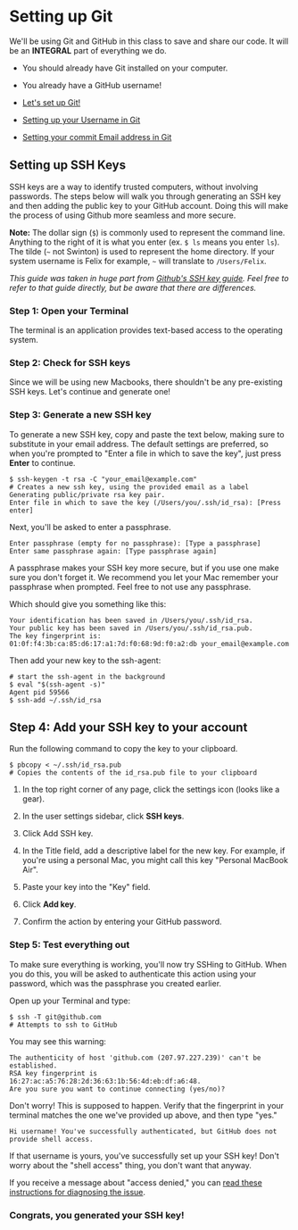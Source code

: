 # Setting up Git

We'll be using Git and GitHub in this class to save and share our code. It will be an **INTEGRAL** part of everything we do.

* You should already have Git installed on your computer.
* You already have a GitHub username!

* [Let's set up Git!](https://help.github.com/articles/set-up-git/)

* [Setting up your Username in Git](https://help.github.com/articles/setting-your-username-in-git/)

* [Setting your commit Email address in Git](https://help.github.com/articles/setting-your-commit-email-address-in-git/)

## Setting up SSH Keys

SSH keys are a way to identify trusted computers, without involving passwords. The steps below will walk you through generating an SSH key and then adding the public key to your GitHub account. Doing this will make the process of using Github more seamless and more secure.

__Note:__ The dollar sign (`$`) is commonly used to represent the command line. Anything to the right of it is what you enter (ex. `$ ls` means you enter `ls`). The tilde (`~` not Swinton) is used to represent the home directory. If your system username is Felix for example, `~` will translate to `/Users/Felix`.

_This guide was taken in huge part from [Github's SSH key guide](https://help.github.com/articles/generating-ssh-keys/). Feel free to refer to that guide directly, but be aware that there are differences._

### Step 1: Open your Terminal

The terminal is an application provides text-based access to the operating system.


### Step 2: Check for SSH keys

Since we will be using new Macbooks, there shouldn't be any pre-existing SSH keys. Let's continue and generate one!

### Step 3: Generate a new SSH key

To generate a new SSH key, copy and paste the text below, making sure to substitute in your email address. The default settings are preferred, so when you're prompted to "Enter a file in which to save the key", just press __Enter__ to continue.

```
$ ssh-keygen -t rsa -C "your_email@example.com"
# Creates a new ssh key, using the provided email as a label
Generating public/private rsa key pair.
Enter file in which to save the key (/Users/you/.ssh/id_rsa): [Press enter]
```

Next, you'll be asked to enter a passphrase.

```
Enter passphrase (empty for no passphrase): [Type a passphrase]
Enter same passphrase again: [Type passphrase again]
```

A passphrase makes your SSH key more secure, but if you use one make sure you don't forget it. We recommend you let your Mac remember your passphrase when prompted. Feel free to not use any passphrase.

Which should give you something like this:

```
Your identification has been saved in /Users/you/.ssh/id_rsa.
Your public key has been saved in /Users/you/.ssh/id_rsa.pub.
The key fingerprint is:
01:0f:f4:3b:ca:85:d6:17:a1:7d:f0:68:9d:f0:a2:db your_email@example.com
```

Then add your new key to the ssh-agent:

```
# start the ssh-agent in the background
$ eval "$(ssh-agent -s)"
Agent pid 59566
$ ssh-add ~/.ssh/id_rsa
```

## Step 4: Add your SSH key to your account

Run the following command to copy the key to your clipboard.

```
$ pbcopy < ~/.ssh/id_rsa.pub
# Copies the contents of the id_rsa.pub file to your clipboard
```

1. In the top right corner of any page, click the settings icon (looks like a gear).

2. In the user settings sidebar, click __SSH keys__.

3. Click Add SSH key.

4. In the Title field, add a descriptive label for the new key. For example, if you're using a personal Mac, you might call this key "Personal MacBook Air".

5. Paste your key into the "Key" field.

6. Click __Add key__.

7. Confirm the action by entering your GitHub password.

### Step 5: Test everything out

To make sure everything is working, you'll now try SSHing to GitHub. When you do this, you will be asked to authenticate this action using your password, which was the passphrase you created earlier.

Open up your Terminal and type:

```
$ ssh -T git@github.com
# Attempts to ssh to GitHub
```

You may see this warning:

```
The authenticity of host 'github.com (207.97.227.239)' can't be established.
RSA key fingerprint is 16:27:ac:a5:76:28:2d:36:63:1b:56:4d:eb:df:a6:48.
Are you sure you want to continue connecting (yes/no)?
```

Don't worry! This is supposed to happen. Verify that the fingerprint in your terminal matches the one we've provided up above, and then type "yes."

```
Hi username! You've successfully authenticated, but GitHub does not provide shell access.
```

If that username is yours, you've successfully set up your SSH key! Don't worry about the "shell access" thing, you don't want that anyway.

If you receive a message about "access denied," you can [read these instructions for diagnosing the issue](https://help.github.com/articles/error-permission-denied-publickey).

### Congrats, you generated your SSH key!
